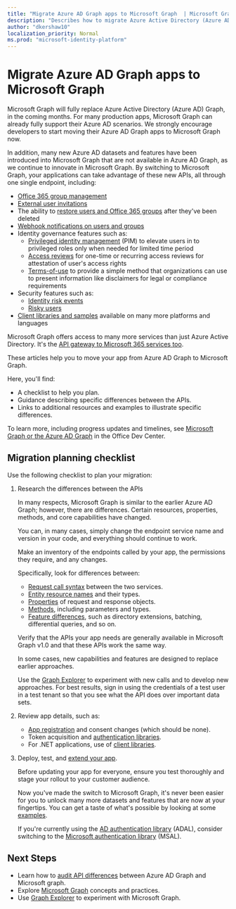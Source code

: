 ```yaml
---
title: "Migrate Azure AD Graph apps to Microsoft Graph  | Microsoft Graph"
description: "Describes how to migrate Azure Active Directory (Azure AD) API apps to Microsoft Graph API."
author: "dkershaw10"
localization_priority: Normal
ms.prod: "microsoft-identity-platform"
---
```


# Migrate Azure AD Graph apps to Microsoft Graph

Microsoft Graph will fully replace Azure Active Directory (Azure AD) Graph, in the coming months. For many production apps, Microsoft Graph can already fully support their Azure AD scenarios. We strongly encourage developers to start moving their Azure AD Graph apps to Microsoft Graph now.

In addition, many new Azure AD datasets and features have been introduced into Microsoft Graph that are not available in Azure AD Graph, as we continue to innovate in Microsoft Graph. By switching to Microsoft Graph, your applications can take advantage of these new APIs, all through one single endpoint, including:

- [Office 365 group management](/graph/office365-groups-concept-overview)
- [External user invitations](/graph/api/resources/invitation?view=graph-rest-1.0)
- The ability to [restore users and Office 365 groups](/graph/api/resources/directory?view=graph-rest-1.0) after they've been deleted
- [Webhook notifications on users and groups](/graph/webhooks?toc=./ref/toc.json&view=graph-rest-1.0)
- Identity governance features such as:
  - [Privileged identity management](/graph/api/resources/privilegedidentitymanagement-root?view=graph-rest-beta) (PIM) to elevate users in to privileged roles only when needed for limited time period
  - [Access reviews](/graph/api/resources/accessreviews-root?view=graph-rest-beta) for one-time or recurring access reviews for attestation of user's access rights
  - [Terms-of-use](/graph/api/resources/accessreviews-root?view=graph-rest-beta) to provide a simple method that organizations can use to present information like disclaimers for legal or compliance requirements
- Security features such as:
  - [Identity risk events](/graph/api/resources/identityriskevent?view=graph-rest-beta)
  - [Risky users](/graph/api/resources/riskyuser?view=graph-rest-beta)
- [Client libraries and samples](/graph/) available on many more platforms and languages

Microsoft Graph offers access to many more services than just Azure Active Directory. It's the [API gateway to Microsoft 365 services too](/graph/).

These articles help you to move your app from Azure AD Graph to Microsoft Graph.  

Here, you'll find:

- A checklist to help you plan.
- Guidance describing specific differences between the APIs.
- Links to additional resources and examples to illustrate specific differences.

To learn more, including progress updates and timelines, see [Microsoft Graph or the Azure AD Graph](https://dev.office.com/blogs/microsoft-graph-or-azure-ad-graph) in the Office Dev Center.

## Migration planning checklist

Use the following checklist to plan your migration:

1. Research the differences between the APIs

    In many respects, Microsoft Graph is similar to the earlier Azure AD Graph; however, there are differences.  Certain resources, properties, methods, and core capabilities have changed.

    You can, in many cases, simply change the endpoint service name and version in your code, and everything should continue to work.

    Make an inventory of the endpoints called by your app, the permissions they require, and any changes.  

    Specifically, look for differences between:

    - [Request call syntax](migrate-azure-ad-graph-request-differences.md) between the two services.
    - [Entity resource names](migrate-azure-ad-graph-resource-differences.md) and their types.
    - [Properties](migrate-azure-ad-graph-property-differences.md) of request and response objects.
    - [Methods](migrate-azure-ad-graph-method-differences.md), including parameters and types.
    - [Feature differences](migrate-azure-ad-graph-feature-differences.md), such as directory extensions, batching, differential queries, and so on.

    Verify that the APIs your app needs are generally available in Microsoft Graph v1.0 and that these APIs work the same way.

    In some cases, new capabilities and features are designed to replace earlier approaches.

    Use the [Graph Explorer](https://aka.ms/ge) to experiment with new calls and to develop new approaches. For best results, sign in using the credentials of a test user in a test tenant so that you see what the API does over important data sets.

2. Review app details, such as:

    - [App registration](migrate-azure-ad-graph-app-registration.md) and consent changes (which should be none).
    - Token acquisition and [authentication libraries](migrate-azure-ad-graph-authentication-library.md).
    - For .NET applications, use of [client libraries](migrate-azure-ad-graph-client-libraries.md).

3. Deploy, test, and [extend your app](migrate-azure-ad-graph-deploy-test-extend.md).

    Before updating your app for everyone, ensure you test thoroughly and stage your rollout to your customer audience.

    Now you've made the switch to Microsoft Graph, it's never been easier for you to unlock many more datasets and features that are now at your fingertips. You can get a taste of what's possible by looking at some [examples](/graph/examples).

    If you're currently using the [AD authentication library](https://docs.microsoft.com/en-us/azure/active-directory/develop/active-directory-authentication-libraries) (ADAL), consider switching to the [Microsoft authentication library](https://docs.microsoft.com/en-us/azure/active-directory/develop/reference-v2-libraries) (MSAL).

## Next Steps

- Learn how to [audit API differences](migrate-azure-ad-graph-audit-api-use.md) between Azure AD Graph and Microsoft graph.
- Explore [Microsoft Graph](/graph/overview) concepts and practices.
- Use [Graph Explorer](https://aka.ms/ge) to experiment with Microsoft Graph.
